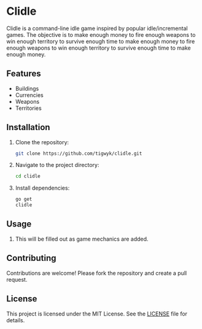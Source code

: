 # Clidle

Clidle is a command-line idle game inspired by popular idle/incremental games. The objective is to make enough money to fire enough weapons to win enough territory to survive enough time to make enough money to fire enough weapons to win enough territory to survive enough time to make enough money.

## Features

- Buildings
- Currencies
- Weapons
- Territories

## Installation

1. Clone the repository:
    ```bash
    git clone https://github.com/tigwyk/clidle.git
    ```
2. Navigate to the project directory:
    ```bash
    cd clidle
    ```
3. Install dependencies:
    ```bash
    go get
    clidle
    ```

## Usage

1. This will be filled out as game mechanics are added.

## Contributing

Contributions are welcome! Please fork the repository and create a pull request.

## License

This project is licensed under the MIT License. See the [LICENSE](LICENSE) file for details.
